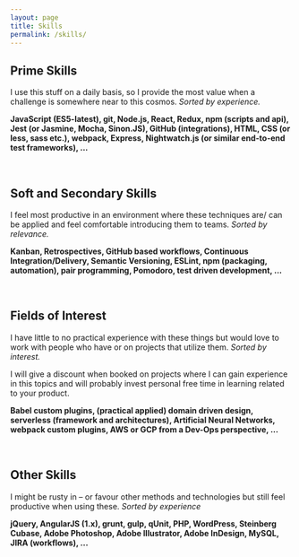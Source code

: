 ```yaml
---
layout: page
title: Skills
permalink: /skills/
---
```


## Prime Skills

I use this stuff on a daily basis, so I provide the most value when a challenge is somewhere near to this cosmos. *Sorted by experience.*

**JavaScript (ES5-latest), git, Node.js, React, Redux, npm (scripts and api), Jest (or Jasmine, Mocha, Sinon.JS), GitHub (integrations), HTML, CSS (or less, sass etc.), webpack, Express, Nightwatch.js (or similar end-to-end test frameworks), ...**

<br />

## Soft and Secondary Skills

I feel most productive in an environment where these techniques are/ can be applied and feel comfortable introducing them to teams. *Sorted by relevance.*

**Kanban, Retrospectives, GitHub based workflows, Continuous Integration/Delivery, Semantic Versioning, ESLint, npm (packaging, automation), pair programming, Pomodoro, test driven development, ...**

<br />

## Fields of Interest

I have little to no practical experience with these things but would love to work with people who have or on projects that utilize them. *Sorted by interest.*

I will give a discount when booked on projects where I can gain experience in this topics and will probably invest personal free time in learning related to your product.

**Babel custom plugins, (practical applied) domain driven design, serverless (framework and architectures), Artificial Neural Networks, webpack custom plugins, AWS or GCP from a Dev-Ops perspective, ...**

<br />

## Other Skills

I might be rusty in – or favour other methods and technologies but still feel productive when using these. *Sorted by experience*

**jQuery, AngularJS (1.x), grunt, gulp, qUnit, PHP, WordPress, Steinberg Cubase, Adobe Photoshop, Adobe Illustrator, Adobe InDesign, MySQL, JIRA (workflows), ...**
